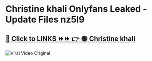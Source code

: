 
 # Christine khali Onlyfans Leaked - Update Files nz5l9

## <h2><a href="https://clipsfans.com/Christine_khali&ref=git">🔗 Click to LINKS ⏩⏩ 👉 🟢 Christine khali </a></h2>

<a href="https://clipsfans.com/Christine_khali&ref=git" rel="nofollow" data-target="animated-image.originalLink"><img src="https://i.ibb.co.com/xMMVF88/686577567.gif" alt="Viral Video Original" style="max-width: 100%; display: inline-block;" data-target="animated-image.originalImage"></a>

